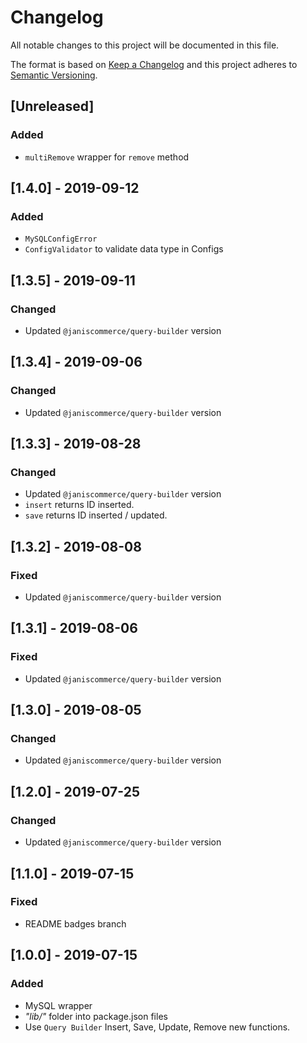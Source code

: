 # Changelog
All notable changes to this project will be documented in this file.

The format is based on [Keep a Changelog](http://keepachangelog.com/en/1.0.0/)
and this project adheres to [Semantic Versioning](http://semver.org/spec/v2.0.0.html).

## [Unreleased]
### Added
- `multiRemove` wrapper for `remove` method

## [1.4.0] - 2019-09-12
### Added
- `MySQLConfigError`
- `ConfigValidator` to validate data type in Configs

## [1.3.5] - 2019-09-11
### Changed
- Updated `@janiscommerce/query-builder` version

## [1.3.4] - 2019-09-06
### Changed
- Updated `@janiscommerce/query-builder` version

## [1.3.3] - 2019-08-28
### Changed
- Updated `@janiscommerce/query-builder` version
- `insert` returns ID inserted.
- `save` returns ID inserted / updated.

## [1.3.2] - 2019-08-08
### Fixed
- Updated `@janiscommerce/query-builder` version

## [1.3.1] - 2019-08-06
### Fixed
- Updated `@janiscommerce/query-builder` version

## [1.3.0] - 2019-08-05
### Changed
- Updated `@janiscommerce/query-builder` version

## [1.2.0] - 2019-07-25
### Changed
- Updated `@janiscommerce/query-builder` version

## [1.1.0] - 2019-07-15
### Fixed
- README badges branch

## [1.0.0] - 2019-07-15
### Added
- MySQL wrapper
- *"lib/"* folder into package.json files
- Use `Query Builder` Insert, Save, Update, Remove new functions.
